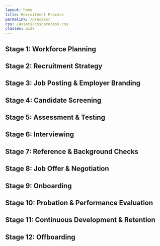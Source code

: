 ```yaml
---
layout: home
title: Recruitment Process
permalink: /process/
css: /assets/css/process.css
classes: wide
---
```


<!-- ensure the CSS is loaded for this page -->
<link rel="stylesheet" href="{{ '/assets/css/process.css' | relative_url }}">

<div class="timeline">

  <div class="timeline-item left">
    <h2><span class="stage">Stage 1:</span> Workforce Planning</h2>
  </div>

  <div class="timeline-item right">
    <h2><span class="stage">Stage 2:</span> Recruitment Strategy</h2>
  </div>

  <div class="timeline-item left">
    <h2><span class="stage">Stage 3:</span> Job Posting &amp; Employer Branding</h2>
  </div>

  <div class="timeline-item right">
    <h2><span class="stage">Stage 4:</span> Candidate Screening</h2>
  </div>

  <div class="timeline-item left">
    <h2><span class="stage">Stage 5:</span> Assessment &amp; Testing</h2>
  </div>

  <div class="timeline-item right">
    <h2><span class="stage">Stage 6:</span> Interviewing</h2>
  </div>

  <div class="timeline-item left">
    <h2><span class="stage">Stage 7:</span> Reference &amp; Background Checks</h2>
  </div>

  <div class="timeline-item right">
    <h2><span class="stage">Stage 8:</span> Job Offer &amp; Negotiation</h2>
  </div>

  <div class="timeline-item left">
    <h2><span class="stage">Stage 9:</span> Onboarding</h2>
  </div>

  <div class="timeline-item right">
    <h2><span class="stage">Stage 10:</span> Probation &amp; Performance Evaluation</h2>
  </div>

  <div class="timeline-item left">
    <h2><span class="stage">Stage 11:</span> Continuous Development &amp; Retention</h2>
  </div>

  <div class="timeline-item right">
    <h2><span class="stage">Stage 12:</span> Offboarding</h2>
  </div>

</div>







